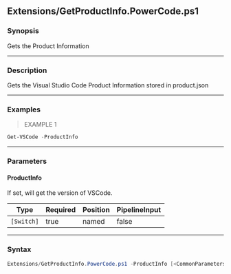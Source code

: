 Extensions/GetProductInfo.PowerCode.ps1
---------------------------------------




### Synopsis
Gets the Product Information



---


### Description

Gets the Visual Studio Code Product Information stored in product.json



---


### Examples
> EXAMPLE 1

```PowerShell
Get-VSCode -ProductInfo
```


---


### Parameters
#### **ProductInfo**

If set, will get the version of VSCode.






|Type      |Required|Position|PipelineInput|
|----------|--------|--------|-------------|
|`[Switch]`|true    |named   |false        |





---


### Syntax
```PowerShell
Extensions/GetProductInfo.PowerCode.ps1 -ProductInfo [<CommonParameters>]
```
